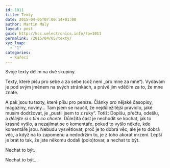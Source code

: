 ```yaml
---
id: 1011
title: Texty
date: 2015-04-05T07:00:14+01:00
author: Martin Maly
layout: post
guid: http://kcc.uelectronics.info/?p=1011
permalink: /2015/04/05/texty/
xyz_lnap:
  - "1"
categories:
  - Kuřecí
---
```

Svoje texty dělím na dvě skupiny.

Texty, které píšu pro sebe a za sebe (což není &#8222;pro mne za mne&#8220;). Vydávám je pod svým jménem na svých stránkách, a právě jim vděčím za to, že mne znáte.

A pak jsou tu texty, které píšu pro peníze. Články pro nějaké časopisy, magazíny, noviny&#8230; Tam jsem se naučil, že nejdůležitější pravidlo, jaké musím dodržovat, je &#8222;pustil jsem to z ruky&#8220;. Totiž: Dopíšu, přečtu, odešlu, a _dělejte si s tím co chcete_. Důležitá část je nechodit se kochat, jak to krásně vyšlo, a nezajímat se o komentáře, pokud to vyšlo někde, kde komentáře jsou. Nebudu vysvětlovat, proč je to dobrá věc, ale je to dobrá věc, a když na to zapomenu a nedodržím to, je z toho akorát mrzení. Lepší je brát to tak, že jste někomu dodali (polo)tovar, a nechat to být.

Nechat to být.

Nechat to být&#8230;